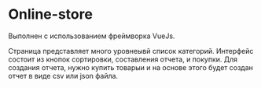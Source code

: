 # Online-store
Выполнен с использованием фреймворка VueJs.

Страница представляет много уровнеывй список категорий.
Интерфейс состоит из кнопок сортировки, составления отчета, и покупки.
Для создания отчета, нужно купить товарыи и на основе этого будет создан отчет в виде csv или json файла.
